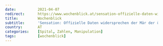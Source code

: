 ```yaml
---
date:          2021-04-07
redirect:      https://www.wochenblick.at/sensation-offizielle-daten-widersprechen-der-maer-der-ueberlasteten-spitaeler/
title:         Wochenblick
subtitle:      'Sensation: Offizielle Daten widersprechen der Mär der überlasteten Spitäler'
country:       AT
categories:    [Spital, Zahlen, Manipulation]
tags:          [wochenblick]
---
```

